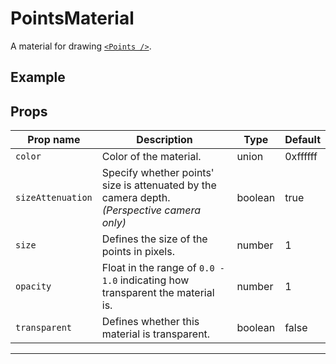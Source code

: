 # PointsMaterial

  <script setup>
  import PointsMaterial from '../../examples/PointsMaterial.vue'
  </script>

A material for drawing [`<Points />`](/components/Objects/Points).

## Example

  <ClientOnly>
    <PointsMaterial />
  </ClientOnly>


## Props

| Prop name       | Description                                                                                     | Type    | Default  |
| --------------- | ----------------------------------------------------------------------------------------------- | ------- | -------- |
|` color           `| Color of the material.                                                                          | union   | 0xffffff |
|` sizeAttenuation `| Specify whether points' size is attenuated by the camera depth.<br/>_(Perspective camera only)_ | boolean | true     |
|` size            `| Defines the size of the points in pixels.                                                       | number  | 1        |
|` opacity         `| Float in the range of `0.0 - 1.0` indicating how transparent the material is.                   | number  | 1        |
|` transparent     `| Defines whether this material is transparent.                                                   | boolean | false    |

---


